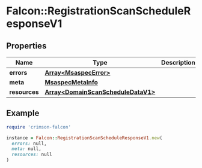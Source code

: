 # Falcon::RegistrationScanScheduleResponseV1

## Properties

| Name | Type | Description | Notes |
| ---- | ---- | ----------- | ----- |
| **errors** | [**Array&lt;MsaspecError&gt;**](MsaspecError.md) |  |  |
| **meta** | [**MsaspecMetaInfo**](MsaspecMetaInfo.md) |  |  |
| **resources** | [**Array&lt;DomainScanScheduleDataV1&gt;**](DomainScanScheduleDataV1.md) |  |  |

## Example

```ruby
require 'crimson-falcon'

instance = Falcon::RegistrationScanScheduleResponseV1.new(
  errors: null,
  meta: null,
  resources: null
)
```

